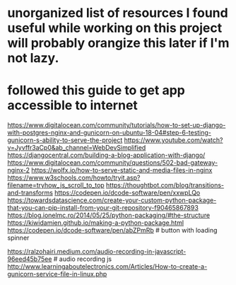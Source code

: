 # unorganized list of resources I found useful while working on this project will probably orangize this later if I'm not lazy. 

# followed this guide to get app accessible to internet
https://www.digitalocean.com/community/tutorials/how-to-set-up-django-with-postgres-nginx-and-gunicorn-on-ubuntu-18-04#step-6-testing-gunicorn-s-ability-to-serve-the-project
https://www.youtube.com/watch?v=Jyvffr3aCp0&ab_channel=WebDevSimplified
https://djangocentral.com/building-a-blog-application-with-django/
https://www.digitalocean.com/community/questions/502-bad-gateway-nginx-2
https://wolfx.io/how-to-serve-static-and-media-files-in-nginx
https://www.w3schools.com/howto/tryit.asp?filename=tryhow_js_scroll_to_top
https://thoughtbot.com/blog/transitions-and-transforms
https://codepen.io/dcode-software/pen/xxwpLQo
https://towardsdatascience.com/create-your-custom-python-package-that-you-can-pip-install-from-your-git-repository-f90465867893
https://blog.ionelmc.ro/2014/05/25/python-packaging/#the-structure
https://kiwidamien.github.io/making-a-python-package.html 
https://codepen.io/dcode-software/pen/abZPmRb  # button with loading spinner


https://ralzohairi.medium.com/audio-recording-in-javascript-96eed45b75ee  # audio recording js
http://www.learningaboutelectronics.com/Articles/How-to-create-a-gunicorn-service-file-in-linux.php